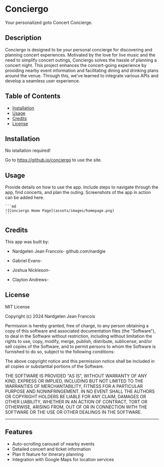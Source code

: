 # Conciergo
Your personalized goto Concert Concierge.

## Description

Conciergo is designed to be your personal concierge for discovering and planning concert experiences. Motivated by the love for live music and the need to simplify concert outings, Conciergo solves the hassle of planning a concert night. This project enhances the concert-going experience by providing nearby event information and facilitating dining and drinking plans around the venue. Through this, we've learned to integrate various APIs and develop a seamless user experience.


## Table of Contents

- [Installation](#installation)
- [Usage](#usage)
- [Credits](#credits)
- [License](#license)

## Installation

No istallation required!

Go to https://github.io/conciergo to use the site.

## Usage

Provide details on how to use the app. Include steps to navigate through the app, find concerts, and plan the outing. Screenshots of the app in action can be added here.

    ```md
    ![Conciergo Home Page](assets/images/homepage.png)
    ```


## Credits 
This app was built by: 

- Nardgelen Jean Francois- github.com/nardgie

- Gabriel Evans- 

- Joshua Nickleson- 

- Clayton Andrews- 


## License

MIT License

Copyright (c) 2024 Nardgelen Jean Francois

Permission is hereby granted, free of charge, to any person obtaining a copy
of this software and associated documentation files (the "Software"), to deal
in the Software without restriction, including without limitation the rights
to use, copy, modify, merge, publish, distribute, sublicense, and/or sell
copies of the Software, and to permit persons to whom the Software is
furnished to do so, subject to the following conditions:

The above copyright notice and this permission notice shall be included in all
copies or substantial portions of the Software.

THE SOFTWARE IS PROVIDED "AS IS", WITHOUT WARRANTY OF ANY KIND, EXPRESS OR
IMPLIED, INCLUDING BUT NOT LIMITED TO THE WARRANTIES OF MERCHANTABILITY,
FITNESS FOR A PARTICULAR PURPOSE AND NONINFRINGEMENT. IN NO EVENT SHALL THE
AUTHORS OR COPYRIGHT HOLDERS BE LIABLE FOR ANY CLAIM, DAMAGES OR OTHER
LIABILITY, WHETHER IN AN ACTION OF CONTRACT, TORT OR OTHERWISE, ARISING FROM,
OUT OF OR IN CONNECTION WITH THE SOFTWARE OR THE USE OR OTHER DEALINGS IN THE
SOFTWARE.

------------

## Features

- Auto-scrolling carousel of nearby events
- Detailed concert and ticket information
- Plan It feature for itinerary planning
- Integration with Google Maps for location services
